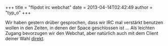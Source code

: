 +++
title = "flipdot irc webchat"
date = 2013-04-14T02:42:49
author = "typ_o"
+++
  
  
Wir haben gestern drüber gesprochen, dass wir IRC mal verstärkt benutzen
wollen in den Zeiten, in denen der Space geschlossen ist ... Als
leichten Zugang bevorzugen wir den Webchat, aber natürlich auch mit dem
Client deiner Wahl [direkt](irc://irc.freenode.net/flipdot).

